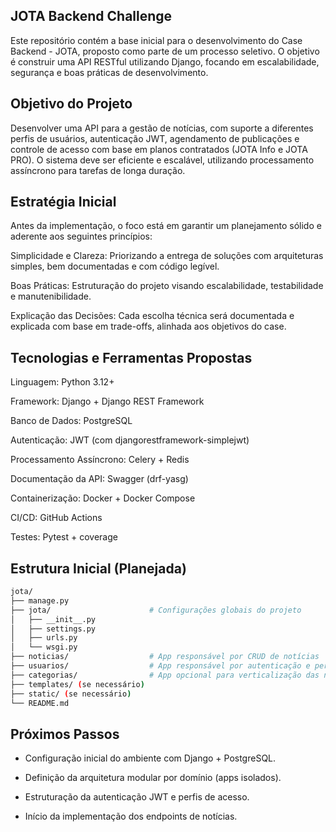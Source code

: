 ## JOTA Backend Challenge
Este repositório contém a base inicial para o desenvolvimento do Case Backend - JOTA, proposto como parte de um processo seletivo. O objetivo é construir uma API RESTful utilizando Django, focando em escalabilidade, segurança e boas práticas de desenvolvimento.

## Objetivo do Projeto
Desenvolver uma API para a gestão de notícias, com suporte a diferentes perfis de usuários, autenticação JWT, agendamento de publicações e controle de acesso com base em planos contratados (JOTA Info e JOTA PRO). O sistema deve ser eficiente e escalável, utilizando processamento assíncrono para tarefas de longa duração.

## Estratégia Inicial
Antes da implementação, o foco está em garantir um planejamento sólido e aderente aos seguintes princípios:

Simplicidade e Clareza: Priorizando a entrega de soluções com arquiteturas simples, bem documentadas e com código legível.

Boas Práticas: Estruturação do projeto visando escalabilidade, testabilidade e manutenibilidade.

Explicação das Decisões: Cada escolha técnica será documentada e explicada com base em trade-offs, alinhada aos objetivos do case.

## Tecnologias e Ferramentas Propostas
Linguagem: Python 3.12+

Framework: Django + Django REST Framework

Banco de Dados: PostgreSQL

Autenticação: JWT (com djangorestframework-simplejwt)

Processamento Assíncrono: Celery + Redis

Documentação da API: Swagger (drf-yasg)

Containerização: Docker + Docker Compose

CI/CD: GitHub Actions

Testes: Pytest + coverage

## Estrutura Inicial (Planejada)
```bash
jota/
├── manage.py
├── jota/                      # Configurações globais do projeto
│   ├── __init__.py
│   ├── settings.py
│   ├── urls.py
│   └── wsgi.py
├── noticias/                  # App responsável por CRUD de notícias
├── usuarios/                  # App responsável por autenticação e perfis
├── categorias/                # App opcional para verticalização das notícias
├── templates/ (se necessário)
├── static/ (se necessário)
└── README.md
```
## Próximos Passos
- Configuração inicial do ambiente com Django + PostgreSQL.

- Definição da arquitetura modular por domínio (apps isolados).

- Estruturação da autenticação JWT e perfis de acesso.

- Início da implementação dos endpoints de notícias.

